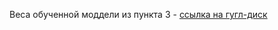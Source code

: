 Веса обученной моддели из пункта 3 - [ссылка на гугл-диск](https://drive.google.com/file/d/106L1GyBpjrhqh_7TEGhig17dx58TpkjL/view?usp=drive_link) 